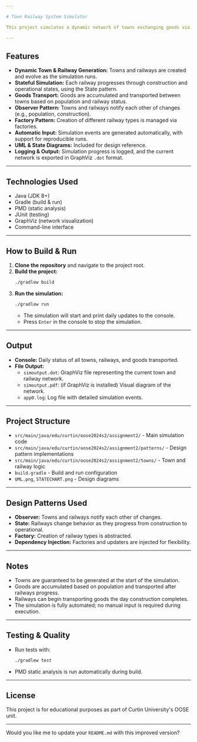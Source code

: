 ```yaml
---

# Town Railway System Simulator

This project simulates a dynamic network of towns exchanging goods via railways, demonstrating core Object-Oriented Programming (OOP) principles and design patterns. Developed for the Object-Oriented Software Engineering unit at Curtin University.

---
```


## Features

- **Dynamic Town & Railway Generation:** Towns and railways are created and evolve as the simulation runs.
- **Stateful Simulation:** Each railway progresses through construction and operational states, using the State pattern.
- **Goods Transport:** Goods are accumulated and transported between towns based on population and railway status.
- **Observer Pattern:** Towns and railways notify each other of changes (e.g., population, construction).
- **Factory Pattern:** Creation of different railway types is managed via factories.
- **Automatic Input:** Simulation events are generated automatically, with support for reproducible runs.
- **UML & State Diagrams:** Included for design reference.
- **Logging & Output:** Simulation progress is logged, and the current network is exported in GraphViz `.dot` format.

---

## Technologies Used

- Java (JDK 8+)
- Gradle (build & run)
- PMD (static analysis)
- JUnit (testing)
- GraphViz (network visualization)
- Command-line interface

---

## How to Build & Run

1. **Clone the repository** and navigate to the project root.
2. **Build the project:**
   ```sh
   ./gradlew build
   ```
3. **Run the simulation:**
   ```sh
   ./gradlew run
   ```
   - The simulation will start and print daily updates to the console.
   - Press `Enter` in the console to stop the simulation.

---

## Output

- **Console:** Daily status of all towns, railways, and goods transported.
- **File Output:**
  - `simoutput.dot`: GraphViz file representing the current town and railway network.
  - `simoutput.pdf`: (if GraphViz is installed) Visual diagram of the network.
  - `app0.log`: Log file with detailed simulation events.

---

## Project Structure

- `src/main/java/edu/curtin/oose2024s2/assignment2/` - Main simulation code
- `src/main/java/edu/curtin/oose2024s2/assignment2/patterns/` - Design pattern implementations
- `src/main/java/edu/curtin/oose2024s2/assignment2/towns/` - Town and railway logic
- `build.gradle` - Build and run configuration
- `UML.png`, `STATECHART.png` - Design diagrams

---

## Design Patterns Used

- **Observer:** Towns and railways notify each other of changes.
- **State:** Railways change behavior as they progress from construction to operational.
- **Factory:** Creation of railway types is abstracted.
- **Dependency Injection:** Factories and updaters are injected for flexibility.

---

## Notes

- Towns are guaranteed to be generated at the start of the simulation.
- Goods are accumulated based on population and transported after railways progress.
- Railways can begin transporting goods the day construction completes.
- The simulation is fully automated; no manual input is required during execution.

---

## Testing & Quality

- Run tests with:
  ```sh
  ./gradlew test
  ```
- PMD static analysis is run automatically during build.

---

## License

This project is for educational purposes as part of Curtin University's OOSE unit.

---

Would you like me to update your `README.md` with this improved version?


